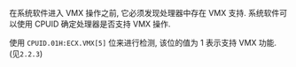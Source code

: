 

在系统软件进入 VMX 操作之前, 它必须发现处理器中存在 VMX 支持.  系统软件可以使用 CPUID 确定处理器是否支持 VMX 操作.

使用 `CPUID.01H:ECX.VMX[5]` 位来进行检测, 该位的值为 1 表示支持 VMX 功能. (见`2.2.3`)
